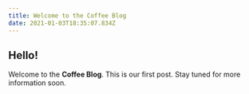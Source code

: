 ```yaml
---
title: Welcome to the Coffee Blog
date: 2021-01-03T18:35:07.834Z
---
```

## **Hello!**

Welcome to the **Coffee Blog**. This is our first post. Stay tuned for more information soon.
